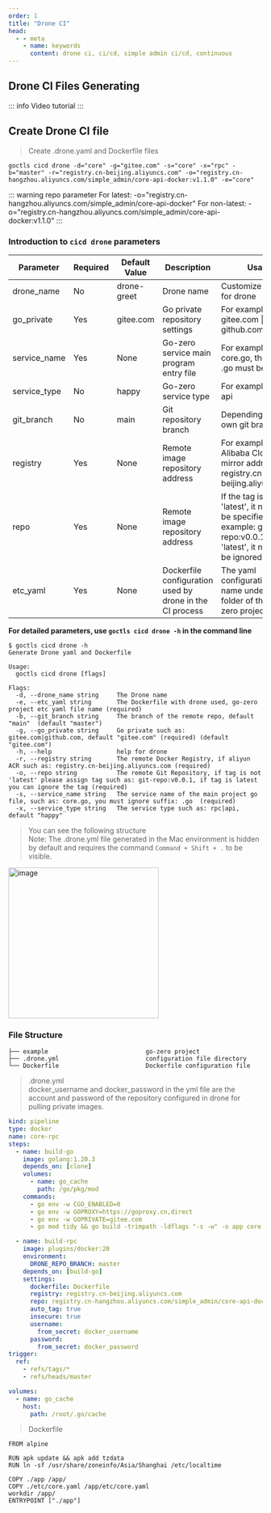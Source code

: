 ```yaml
---
order: 1
title: "Drone CI"
head:
  - - meta
    - name: keywords
      content: drone ci, ci/cd, simple admin ci/cd, continuous
---
```


## Drone CI Files Generating

::: info Video tutorial
<BiliBili bvid="BV1ZN411b7sp" />
:::

## Create Drone CI file

> Create .drone.yaml and Dockerfile files

```shell
goctls cicd drone -d="core" -g="gitee.com" -s="core" -x="rpc" -b="master" -r="registry.cn-beijing.aliyuncs.com" -o="registry.cn-hangzhou.aliyuncs.com/simple_admin/core-api-docker:v1.1.0" -e="core"
```

::: warning
repo parameter
For latest: -o="registry.cn-hangzhou.aliyuncs.com/simple_admin/core-api-docker"
For non-latest: -o="registry.cn-hangzhou.aliyuncs.com/simple_admin/core-api-docker:v1.1.0"
:::

### Introduction to `cicd drone` parameters

| Parameter    | Required | Default Value | Description                                              | Usage                                                                                                                         |
| ------------ | -------- | ------------- | -------------------------------------------------------- | ----------------------------------------------------------------------------------------------------------------------------- |
| drone_name   | No       | drone\-greet  | Drone name                                               | Customize a name for drone                                                                                                    |
| go_private   | Yes      | gitee.com     | Go private repository settings                           | For example: gitee.com \| github.com                                                                                          |
| service_name | Yes      | None          | Go-zero service main program entry file                  | For example: core.go, the suffix .go must be omitted                                                                          |
| service_type | No       | happy         | Go-zero service type                                     | For example: rpc \| api                                                                                                       |
| git_branch   | No       | main          | Git repository branch                                    | Depending on your own git branch                                                                                              |
| registry     | Yes      | None          | Remote image repository address                          | For example, Alibaba Cloud mirror address: registry.cn-beijing.aliyuncs.com                                                   |
| repo         | Yes      | None          | Remote image repository address                          | If the tag is not 'latest', it needs to be specified, for example: git-repo:v0.0.1, if it is 'latest', it needs to be ignored |
| etc_yaml     | Yes      | None          | Dockerfile configuration used by drone in the CI process | The yaml configuration file name under the etc folder of the go-zero project                                                  |

**For detailed parameters, use `goctls cicd drone -h` in the command line**

```shell
$ goctls cicd drone -h
Generate Drone yaml and Dockerfile

Usage:
  goctls cicd drone [flags]

Flags:
  -d, --drone_name string     The Drone name
  -e, --etc_yaml string       The Dockerfile with drone used, go-zero project etc yaml file name (required)
  -b, --git_branch string     The branch of the remote repo, default "main"  (default "master")
  -g, --go_private string     Go private such as: gitee.com|github.com, default "gitee.com" (required) (default "gitee.com")
  -h, --help                  help for drone
  -r, --registry string       The remote Docker Registry, if aliyun ACR such as: registry.cn-beijing.aliyuncs.com (required)
  -o, --repo string           The remote Git Repository, if tag is not 'latest' please assign tag such as: git-repo:v0.0.1, if tag is latest you can ignore the tag (required)
  -s, --service_name string   The service name of the main project go file, such as: core.go, you must ignore suffix: .go  (required)
  -x, --service_type string   The service type such as: rpc|api, default "happy"
```

> You can see the following structure <br>
> Note: The .drone.yml file generated in the Mac environment is hidden by default and requires the command `Command + Shift + .` to be visible.

<img width="298" alt="image" src="https://github.com/suyuan32/simple-admin-doc/assets/5540291/ff0ee451-bccd-4783-a92c-2a59f1a834a7">

### File Structure

```text
├── example                           go-zero project
├── .drone.yml                        configuration file directory
└── Dockerfile                        Dockerfile configuration file
```

> .drone.yml <br>
> docker_username and docker_password in the yml file are the account and password of the repository configured in drone for pulling private images.

```yaml
kind: pipeline
type: docker
name: core-rpc
steps:
  - name: build-go
    image: golang:1.20.3
    depends_on: [clone]
    volumes:
      - name: go_cache
        path: /go/pkg/mod
    commands:
      - go env -w CGO_ENABLED=0
      - go env -w GOPROXY=https://goproxy.cn,direct
      - go env -w GOPRIVATE=gitee.com
      - go mod tidy && go build -trimpath -ldflags "-s -w" -o app core.go

  - name: build-rpc
    image: plugins/docker:20
    environment:
      DRONE_REPO_BRANCH: master
    depends_on: [build-go]
    settings:
      dockerfile: Dockerfile
      registry: registry.cn-beijing.aliyuncs.com
      repo: registry.cn-hangzhou.aliyuncs.com/simple_admin/core-api-docker:v1.1.0
      auto_tag: true
      insecure: true
      username:
        from_secret: docker_username
      password:
        from_secret: docker_password
trigger:
  ref:
    - refs/tags/*
    - refs/heads/master

volumes:
  - name: go_cache
    host:
      path: /root/.go/cache
```

> Dockerfile

```Dockefile
FROM alpine

RUN apk update && apk add tzdata
RUN ln -sf /usr/share/zoneinfo/Asia/Shanghai /etc/localtime

COPY ./app /app/
COPY ./etc/core.yaml /app/etc/core.yaml
workdir /app/
ENTRYPOINT ["./app"]
```
